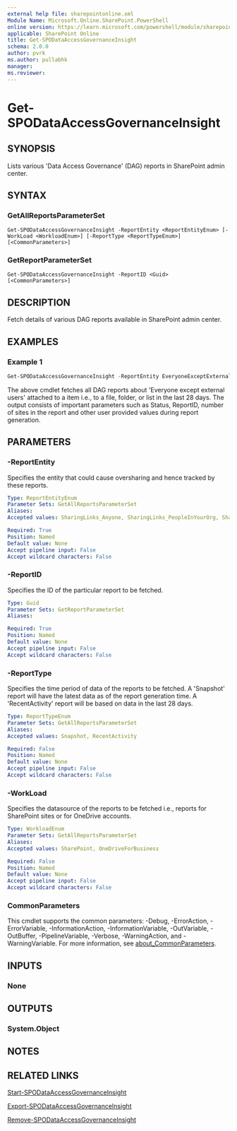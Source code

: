 ```yaml
---
external help file: sharepointonline.xml
Module Name: Microsoft.Online.SharePoint.PowerShell
online version: https://learn.microsoft.com/powershell/module/sharepoint-online/get-spodataaccessgovernanceinsight
applicable: SharePoint Online
title: Get-SPODataAccessGovernanceInsight
schema: 2.0.0
author: pvrk
ms.author: pullabhk
manager: 
ms.reviewer:
---
```


# Get-SPODataAccessGovernanceInsight

## SYNOPSIS

Lists various 'Data Access Governance' (DAG) reports in SharePoint admin center.

## SYNTAX

### GetAllReportsParameterSet
```
Get-SPODataAccessGovernanceInsight -ReportEntity <ReportEntityEnum> [-WorkLoad <WorkloadEnum>] [-ReportType <ReportTypeEnum>] [<CommonParameters>]
```

### GetReportParameterSet
```
Get-SPODataAccessGovernanceInsight -ReportID <Guid> [<CommonParameters>]
```

## DESCRIPTION

Fetch details of various DAG reports available in SharePoint admin center.

## EXAMPLES

### Example 1

```powershell
Get-SPODataAccessGovernanceInsight -ReportEntity EveryoneExceptExternalUsersForItems
```

The above cmdlet fetches all DAG reports about 'Everyone except external users' attached to a item i.e., to a file, folder, or list in the last 28 days. The output consists of important parameters such as Status, ReportID, number of sites in the report and other user provided values during report generation.

## PARAMETERS

### -ReportEntity

Specifies the entity that could cause oversharing and hence tracked by these reports.

```yaml
Type: ReportEntityEnum
Parameter Sets: GetAllReportsParameterSet
Aliases:
Accepted values: SharingLinks_Anyone, SharingLinks_PeopleInYourOrg, SharingLinks_Guests, SensitivityLabelForFiles, EveryoneExceptExternalUsersAtSite, EveryoneExceptExternalUsersForItems, PermissionedUsers

Required: True
Position: Named
Default value: None
Accept pipeline input: False
Accept wildcard characters: False
```

### -ReportID

Specifies the ID of the particular report to be fetched.

```yaml
Type: Guid
Parameter Sets: GetReportParameterSet
Aliases:

Required: True
Position: Named
Default value: None
Accept pipeline input: False
Accept wildcard characters: False
```

### -ReportType

Specifies the time period of data of the reports to be fetched. A 'Snapshot' report will have the latest data as of the report generation time. A 'RecentActivity' report will be based on data in the last 28 days.

```yaml
Type: ReportTypeEnum
Parameter Sets: GetAllReportsParameterSet
Aliases:
Accepted values: Snapshot, RecentActivity

Required: False
Position: Named
Default value: None
Accept pipeline input: False
Accept wildcard characters: False
```

### -WorkLoad

Specifies the datasource of the reports to be fetched i.e., reports for SharePoint sites or for OneDrive accounts.

```yaml
Type: WorkloadEnum
Parameter Sets: GetAllReportsParameterSet
Aliases:
Accepted values: SharePoint, OneDriveForBusiness

Required: False
Position: Named
Default value: None
Accept pipeline input: False
Accept wildcard characters: False
```

### CommonParameters
This cmdlet supports the common parameters: -Debug, -ErrorAction, -ErrorVariable, -InformationAction, -InformationVariable, -OutVariable, -OutBuffer, -PipelineVariable, -Verbose, -WarningAction, and -WarningVariable. For more information, see [about_CommonParameters](http://go.microsoft.com/fwlink/?LinkID=113216).

## INPUTS

### None

## OUTPUTS

### System.Object

## NOTES

## RELATED LINKS

[Start-SPODataAccessGovernanceInsight](./Start-SPODataAccessGovernanceInsight.md)

[Export-SPODataAccessGovernanceInsight](./Export-SPODataAccessGovernanceInsight.md)

[Remove-SPODataAccessGovernanceInsight](./Remove-SPODataAccessGovernanceInsight.md)
